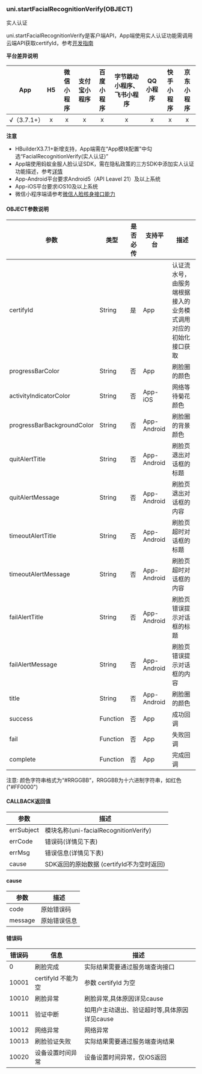 ### uni.startFacialRecognitionVerify(OBJECT)  
实人认证  

uni.startFacialRecognitionVerify是客户端API，App端使用实人认证功能需调用云端API获取certifyId，参考[开发指南](https://uniapp.dcloud.net.cn/uniCloud/frv/dev.html)

**平台差异说明**

|App|H5|微信小程序|支付宝小程序|百度小程序|字节跳动小程序、飞书小程序|QQ小程序|快手小程序|京东小程序|
|:-:|:-:|:-:|:-:|:-:|:-:|:-:|:-:|:-:|
|√（3.7.1+）|x|x|x|x|x|x|x|x|

**注意**  
* HBuilderX3.7.1+新增支持，App端需在“App模块配置”中勾选“FacialRecognitionVerify(实人认证)”  
* App端使用蚂蚁金服人脸认证SDK，需在隐私政策的三方SDK中添加实人认证功能描述，参考[详情](https://ask.dcloud.net.cn/article/39484#FacialRecognitionVerify)
* App-Android平台要求Android5（API Leavel 21）及以上系统  
* App-iOS平台要求iOS10及以上系统  
* 微信小程序端请参考[微信人脸核身接口能力](https://developers.weixin.qq.com/community/business/doc/000442d352c1202bd498ecb105c00d)  

#### OBJECT参数说明  

| 参数 | 类型 | 是否必传 | 支持平台 |描述 | 
|---|---|---|---|---|
| certifyId | String | 是 | App |认证流水号，由服务端根据接入的业务模式调用对应的初始化接口获取  |
| progressBarColor | String | 否  | App | 刷脸圈的颜色 |
| activityIndicatorColor | String | 否  | App-iOS | 网络等待菊花颜色 |
| progressBarBackgroundColor | String | 否  | App-Android | 刷脸圈的背景颜色 |
| quitAlertTitle | String | 否  | App-Android | 刷脸页退出对话框的标题 |
| quitAlertMessage | String | 否  | App-Android | 刷脸页退出对话框的内容 |
| timeoutAlertTitle | String | 否  | App-Android | 刷脸页超时对话框的标题 |
| timeoutAlertMessage | String | 否  | App-Android | 刷脸页超时对话框的内容 |
| failAlertTitle | String | 否  | App-Android | 刷脸页错误提示对话框的标题 |
| failAlertMessage | String | 否  | App-Android | 刷脸页错误提示对话框的内容 |
| title | String | 否  | App-Android | 刷脸圈的颜色 |
| success | Function | 否  | App | 成功回调 |
| fail | Function | 否  | App | 失败回调 |
| complete | Function | 否  | App | 完成回调 |

注意: 颜色字符串格式为“#RRGGBB”，RRGGBB为十六进制字符串，如红色("#FF0000")  

#### CALLBACK返回值

|参数|描述|
|---|---|
|errSubject	| 模块名称(uni-facialRecognitionVerify)|
|errCode|错误码(详情见下表)|
|errMsg|错误信息(详情见下表)|
|cause|SDK返回的原始数据 (certifyId不为空时返回)|

#### cause  

|参数|描述|
|---|---|
|code	| 原始错误码|
|message|原始错误信息|

#### 错误码  

|错误码|信息|描述|
|---|---|---|
|0|刷脸完成|实际结果需要通过服务端查询接口|
|10001|certifyId 不能为空 |参数 certifyId 为空|
|10010| 刷脸异常|刷脸异常,具体原因详见cause|
|10011|验证中断 |如用户主动退出、验证超时等,具体原因详见cause|
|10012|网络异常 |网络异常 |
|10013|刷脸验证失败 |实际结果需要通过服务端查询结果|
|10020|设备设置时间异常 |设备设置时间异常，仅iOS返回|

